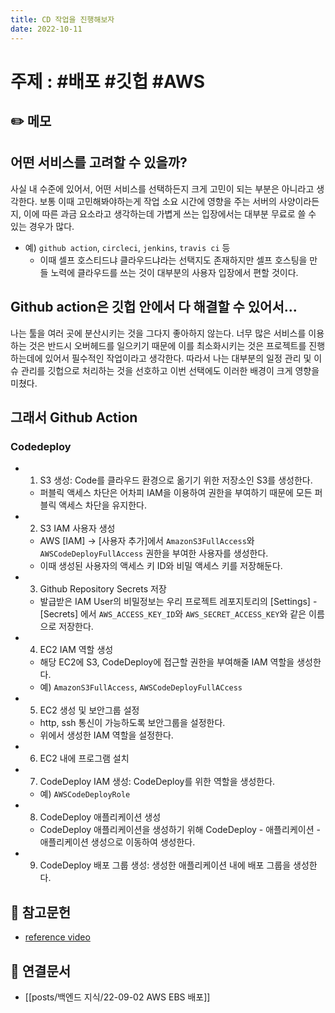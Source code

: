```yaml
---
title: CD 작업을 진행해보자
date: 2022-10-11
---
```


# 주제 : #배포 #깃헙 #AWS

## ✏️ 메모

## 어떤 서비스를 고려할 수 있을까?

사실 내 수준에 있어서, 어떤 서비스를 선택하든지 크게 고민이 되는 부분은 아니라고 생각한다. 보통 이때 고민해봐야하는게 작업 소요 시간에 영향을 주는 서버의 사양이라든지, 이에 따른 과금 요소라고 생각하는데 가볍게 쓰는 입장에서는 대부분 무료로 쓸 수 있는 경우가 많다.

- 예) `github action`, `circleci`, `jenkins`, `travis ci` 등
  - 이때 셀프 호스티드냐 클라우드냐라는 선택지도 존재하지만 셀프 호스팅을 만들 노력에 클라우드를 쓰는 것이 대부분의 사용자 입장에서 편할 것이다.

## Github action은 깃헙 안에서 다 해결할 수 있어서...

나는 툴을 여러 곳에 분산시키는 것을 그다지 좋아하지 않는다. 너무 많은 서비스를 이용하는 것은 반드시 오버헤드를 일으키기 때문에 이를 최소화시키는 것은 프로젝트를 진행하는데에 있어서 필수적인 작업이라고 생각한다. 따라서 나는 대부분의 일정 관리 및 이슈 관리를 깃헙으로 처리하는 것을 선호하고 이번 선택에도 이러한 배경이 크게 영향을 미쳤다.

## 그래서 Github Action

### Codedeploy

- 1. S3 생성: Code를 클라우드 환경으로 옮기기 위한 저장소인 S3를 생성한다.
  - 퍼블릭 액세스 차단은 어차피 IAM을 이용하여 권한을 부여하기 때문에 모든 퍼블릭 액세스 차단을 유지한다.
- 2. S3 IAM 사용자 생성
  - AWS [IAM] -> [사용자 추가]에서 `AmazonS3FullAccess`와 `AWSCodeDeployFullAccess` 권한을 부여한 사용자를 생성한다.
  - 이때 생성된 사용자의 액세스 키 ID와 비밀 액세스 키를 저장해둔다.
- 3. Github Repository Secrets 저장
  - 발급받은 IAM User의 비밀정보는 우리 프로젝트 레포지토리의 [Settings] - [Secrets] 에서 `AWS_ACCESS_KEY_ID`와 `AWS_SECRET_ACCESS_KEY`와 같은 이름으로 저장한다.
- 4. EC2 IAM 역할 생성
  - 해당 EC2에 S3, CodeDeploy에 접근할 권한을 부여해줄 IAM 역할을 생성한다.
  - 예) `AmazonS3FullAccess`, `AWSCodeDeployFullACcess`
- 5. EC2 생성 및 보안그룹 설정
  - http, ssh 통신이 가능하도록 보안그룹을 설정한다.
  - 위에서 생성한 IAM 역할을 설정한다.
- 6. EC2 내에 프로그램 설치
- 7.  CodeDeploy IAM 생성: CodeDeploy를 위한 역할을 생성한다.
  - 예) `AWSCodeDeployRole`
- 8. CodeDeploy 애플리케이션 생성
  - CodeDeploy 애플리케이션을 생성하기 위해 CodeDeploy - 애플리케이션 - 애플리케이션 생성으로 이동하여 생성한다.
- 9. CodeDeploy 배포 그룹 생성: 생성한 애플리케이션 내에 배포 그룹을 생성한다.

## 🔗 참고문헌

- [reference video](https://www.youtube.com/watch?v=UF2Giz9PE-E)

## 🔗 연결문서

- [[posts/백엔드 지식/22-09-02 AWS EBS 배포]]
